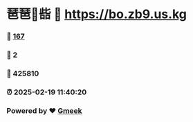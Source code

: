# 琶琶🔭啙 :link: https://bo.zb9.us.kg 
### :page_facing_up: [167](https://bo.zb9.us.kg/tag.html) 
### :speech_balloon: 2 
### :hibiscus: 425810 
### :alarm_clock: 2025-02-19 11:40:20 
### Powered by :heart: [Gmeek](https://github.com/Meekdai/Gmeek)
